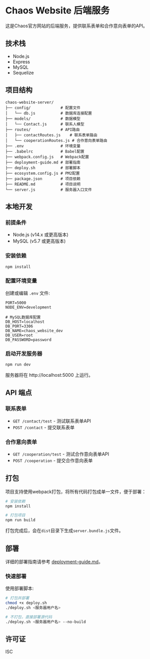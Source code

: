 # Chaos Website 后端服务

这是Chaos官方网站的后端服务，提供联系表单和合作意向表单的API。

## 技术栈

- Node.js
- Express
- MySQL
- Sequelize

## 项目结构

```
chaos-website-server/
├── config/             # 配置文件
│   └── db.js           # 数据库连接配置
├── models/             # 数据模型
│   └── Contact.js      # 联系人模型
├── routes/             # API路由
│   ├── contactRoutes.js    # 联系表单路由
│   └── cooperationRoutes.js # 合作意向表单路由
├── .env                # 环境变量
├── .babelrc            # Babel配置
├── webpack.config.js   # Webpack配置
├── deployment-guide.md # 部署指南
├── deploy.sh           # 部署脚本
├── ecosystem.config.js # PM2配置
├── package.json        # 项目依赖
├── README.md           # 项目说明
└── server.js           # 服务器入口文件
```

## 本地开发

### 前提条件

- Node.js (v14.x 或更高版本)
- MySQL (v5.7 或更高版本)

### 安装依赖

```bash
npm install
```

### 配置环境变量

创建或编辑 `.env` 文件:

```
PORT=5000
NODE_ENV=development

# MySQL数据库配置
DB_HOST=localhost
DB_PORT=3306
DB_NAME=chaos_website_dev
DB_USER=root
DB_PASSWORD=password
```

### 启动开发服务器

```bash
npm run dev
```

服务器将在 http://localhost:5000 上运行。

## API 端点

### 联系表单

- `GET /contact/test` - 测试联系表单API
- `POST /contact` - 提交联系表单

### 合作意向表单

- `GET /cooperation/test` - 测试合作意向表单API
- `POST /cooperation` - 提交合作意向表单

## 打包

项目支持使用webpack打包，将所有代码打包成单一文件，便于部署：

```bash
# 安装依赖
npm install

# 打包项目
npm run build
```

打包完成后，会在`dist`目录下生成`server.bundle.js`文件。

## 部署

详细的部署指南请参考 [deployment-guide.md](./deployment-guide.md)。

### 快速部署

使用部署脚本:

```bash
# 打包并部署
chmod +x deploy.sh
./deploy.sh <服务器用户名>

# 不打包，直接部署源代码
./deploy.sh <服务器用户名> --no-build
```

## 许可证

ISC
